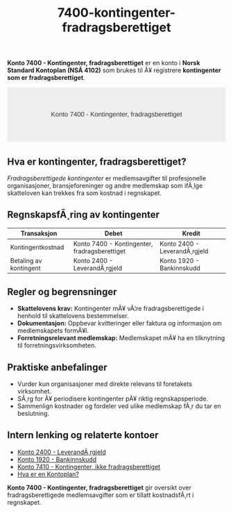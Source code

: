 ﻿---
title: "7400-kontingenter-fradragsberettiget"
meta_title: "7400-kontingenter-fradragsberettiget"
meta_description: '**Konto 7400 - Kontingenter, fradragsberettiget** er en konto i **Norsk Standard Kontoplan (NSÂ 4102)** som brukes til Ã¥ registrere **kontingenter som er fradr...'
slug: 7400-kontingenter-fradragsberettiget
type: blog
layout: pages/single
---

**Konto 7400 - Kontingenter, fradragsberettiget** er en konto i **Norsk Standard Kontoplan (NSÂ 4102)** som brukes til Ã¥ registrere **kontingenter som er fradragsberettiget**.

![Illustrasjon av konto 7400 Kontingenter, fradragsberettiget](7400-kontingenter-fradragsberettiget-image.svg)

## Hva er kontingenter, fradragsberettiget?

*Fradragsberettigede kontingenter* er medlemsavgifter til profesjonelle organisasjoner, bransjeforeninger og andre medlemskap som ifÃ¸lge skatteloven kan trekkes fra som kostnad i regnskapet.

## RegnskapsfÃ¸ring av kontingenter

| Transaksjon                          | Debet                                        | Kredit                      |
|--------------------------------------|----------------------------------------------|-----------------------------|
| Kontingentkostnad                    | Konto 7400 - Kontingenter, fradragsberettiget | Konto 2400 - LeverandÃ¸rgjeld |
| Betaling av kontingent               | Konto 2400 - LeverandÃ¸rgjeld                 | Konto 1920 - Bankinnskudd   |

## Regler og begrensninger

* **Skattelovens krav:** Kontingenter mÃ¥ vÃ¦re fradragsberettigede i henhold til skattelovens bestemmelser.
* **Dokumentasjon:** Oppbevar kvitteringer eller faktura og informasjon om medlemskapets formÃ¥l.
* **Forretningsrelevant medlemskap:** Medlemskapet mÃ¥ ha en tilknytning til forretningsvirksomheten.

## Praktiske anbefalinger

* Vurder kun organisasjoner med direkte relevans til foretakets virksomhet.
* SÃ¸rg for Ã¥ periodisere kontingenter pÃ¥ riktig regnskapsperiode.
* Sammenlign kostnader og fordeler ved ulike medlemskap fÃ¸r du tar en beslutning.

## Intern lenking og relaterte kontoer

* [Konto 2400 - LeverandÃ¸rgjeld](/blogs/kontoplan/2400-leverandorgjeld "Konto 2400 - LeverandÃ¸rgjeld")
* [Konto 1920 - Bankinnskudd](/blogs/kontoplan/1920-bankinnskudd "Konto 1920 - Bankinnskudd")
* [Konto 7410 - Kontingenter, ikke fradragsberettiget](/blogs/kontoplan/7410-kontingenter-ikke-fradragsberettiget "Konto 7410 - Kontingenter, ikke fradragsberettiget")
* [Hva er en Kontoplan?](/blogs/regnskap/hva-er-kontoplan "Hva er en Kontoplan? Komplett Guide til Kontoplaner i Norsk Regnskap")

**Konto 7400 - Kontingenter, fradragsberettiget** gir oversikt over fradragsberettigede medlemsavgifter som er tillatt kostnadsfÃ¸rt i regnskapet.
